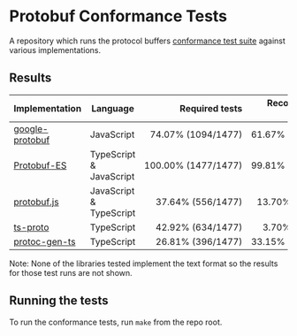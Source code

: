 # Protobuf Conformance Tests

A repository which runs the protocol buffers
[conformance test suite](https://github.com/protocolbuffers/protobuf/tree/main/conformance) against various implementations.


## Results

<!--- RESULTS-START -->
| Implementation                          | Language                | Required tests                        | Recommended tests                        | Standard plugin | 
|-----------------------------------------|-------------------------|--------------------------------------:|-----------------------------------------:|----------------:|
| [google-protobuf](impl/google-protobuf) | JavaScript              | 74.07%&nbsp;(1094/1477) | 61.67%&nbsp;(333/540) |             yes |
| [Protobuf-ES](impl/protobuf-es)         | TypeScript & JavaScript | 100.00%&nbsp;(1477/1477)     | 99.81%&nbsp;(539/540)     |             yes |
| [protobuf.js](impl/protobuf.js)         | JavaScript & TypeScript | 37.64%&nbsp;(556/1477)     | 13.70%&nbsp;(74/540)     |              no |
| [ts-proto](impl/ts-proto)               | TypeScript              | 42.92%&nbsp;(634/1477)        | 3.70%&nbsp;(20/540)        |             yes |
| [protoc-gen-ts](impl/protoc-gen-ts)     | TypeScript              | 26.81%&nbsp;(396/1477)    | 33.15%&nbsp;(179/540)    |             yes |
<!--- RESULTS-END -->

Note: None of the libraries tested implement the text format so the results for those test runs are not shown.


## Running the tests

To run the conformance tests, run `make` from the repo root.

